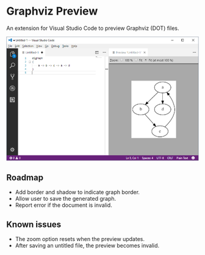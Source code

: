 # Graphviz Preview

An extension for Visual Studio Code to preview Graphviz (DOT) files.

![Graphviz Preview screenshot](screenshot.png)

## Roadmap

- Add border and shadow to indicate graph border.
- Allow user to save the generated graph.
- Report error if the document is invalid.

## Known issues

- The zoom option resets when the preview updates.
- After saving an untitled file, the preview becomes invalid.
